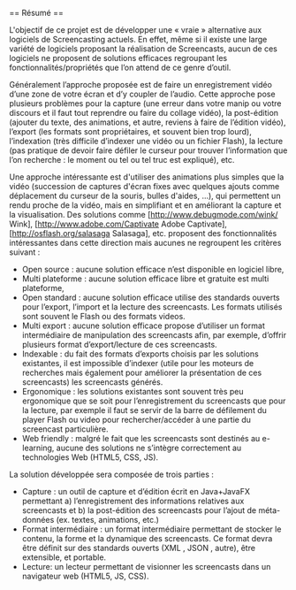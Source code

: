 == Résumé ==

L'objectif de ce projet est de développer une « vraie » alternative aux logiciels de Screencasting actuels. En effet, même si il existe une large variété de logiciels proposant la réalisation de Screencasts, aucun de ces logiciels ne proposent de solutions efficaces regroupant les fonctionnalités/propriétés que l’on attend de ce genre d’outil. 

Généralement l’approche proposée est de faire un enregistrement vidéo d’une zone de votre écran et d’y coupler de l’audio. Cette approche pose plusieurs problèmes pour la capture (une erreur dans votre manip ou votre discours et il faut tout reprendre ou faire du collage vidéo), la post-édition (ajouter du texte, des animations, et autre, reviens à faire de l’édition vidéo), l’export (les formats sont propriétaires, et souvent bien trop lourd), l’indexation (très difficile d’indexer une vidéo ou un fichier Flash), la lecture (pas pratique de devoir faire défiler le curseur pour trouver l’information que l’on recherche : le moment ou tel ou tel truc est expliqué), etc.

Une approche intéressante est d'utiliser des animations plus simples que la vidéo (succession de captures d'écran fixes avec quelques ajouts comme déplacement du curseur de la souris, bulles d'aides, ...), qui permettent un rendu proche de la vidéo, mais en simplifiant et en améliorant la capture et la visualisation. Des solutions comme [http://www.debugmode.com/wink/ Wink], [http://www.adobe.com/Captivate Adobe Captivate], [http://osflash.org/salasaga Salasaga], etc. proposent des fonctionnalités intéressantes dans cette direction mais aucunes ne regroupent les critères suivant :

* Open source : aucune solution efficace n’est disponible en logiciel libre,
* Multi plateforme : aucune solution efficace libre et gratuite est multi plateforme,
* Open standard : aucune solution efficace utilise des standards ouverts pour l’export, l’import et la lecture des screencasts. Les formats utilisés sont souvent le Flash ou des formats videos.
* Multi export : aucune solution efficace propose d’utiliser un format intermédiaire de manipulation des screencasts afin, par exemple, d’offrir plusieurs format d’export/lecture de ces screencasts.
* Indexable : du fait des formats d’exports choisis par les solutions existantes, il est impossible d’indexer (utile pour les moteurs de recherches mais également pour améliorer la présentation de ces screencasts) les screencasts générés.
* Ergonomique : les solutions existantes sont souvent très peu ergonomique que se soit pour l’enregistrement du screencasts que pour la lecture, par exemple il faut se servir de la barre de défilement du player Flash ou video pour rechercher/accéder à une partie du screencast particulière.
* Web friendly : malgré le fait que les screencasts sont destinés au e-learning, aucune des solutions ne s’intègre correctement au technologies Web (HTML5, CSS, JS).

La solution développée sera composée de trois parties :
* Capture : un outil de capture et d’édition écrit en Java+JavaFX permettant a) l’enregistrement des informations relatives aux screencasts et b) la post-édition des screencasts pour l’ajout de méta-données (ex. textes, animations, etc.)
* Format intermédiaire : un format intermédiaire permettant de stocker le contenu, la forme et la dynamique des screencasts. Ce format devra être définit sur des standards ouverts (XML , JSON , autre), être extensible, et portable.
* Lecture: un lecteur permettant de visionner les screencasts dans un navigateur web (HTML5, JS, CSS).

